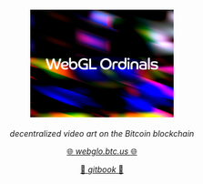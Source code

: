 <h3 align="center">
  <img height="50%" width="50%" src="https://github.com/cskonopka/WebGL-Ordinals/blob/main/webglo.png?raw=true"/>
</h3>

<p align="center"><em>decentralized video art on the Bitcoin blockchain</em></p>
<a href="https://webglo.btc.us/"><p align="center"> 🌐 <em>webglo.btc.us </em> 🌐 </p></a>
<a href="https://github.com/vondas-network/webglo/wiki/"><p align="center"> 📒 <em>gitbook</em> 📒 </p></a>

